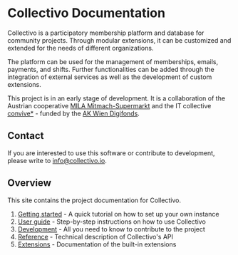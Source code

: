 # Collectivo Documentation

Collectivo is a participatory membership platform and database for community projects. Through modular extensions, it can be customized and extended for the needs of different organizations.

The platform can be used for the management of memberships,
emails, payments, and shifts. Further functionalities can be added through the integration of external services as well as the development of custom extensions.

This project is in an early stage of development. It is a collaboration of
the Austrian cooperative [MILA Mitmach-Supermarkt](https://mila.wien/) and the IT collective
[convive\*](http://convive.io/) - funded by the
[AK Wien Digifonds](https://wien.arbeiterkammer.at/digifonds).

## Contact

If you are interested to use this software or contribute to development, please write to [info@collectivo.io](mailto:info@collectivo.io).

## Overview

This site contains the project documentation for Collectivo.

1. [Getting started](quickstart.md) - A quick tutorial on how to set up your own instance
2. [User guide](guide.md) - Step-by-step instructions on how to use Collectivo
3. [Development](development.md) - All you need to know to contribute to the project
4. [Reference](reference.md) - Technical description of Collectivo's API
5. [Extensions](extensions/overview.md) - Documentation of the built-in extensions
